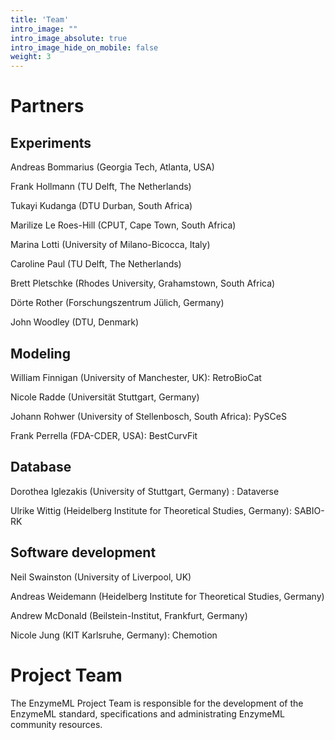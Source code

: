 ```yaml
---
title: 'Team'
intro_image: ""
intro_image_absolute: true
intro_image_hide_on_mobile: false
weight: 3
---
```


# Partners
 
## Experiments

Andreas Bommarius (Georgia Tech, Atlanta, USA)

Frank Hollmann (TU Delft, The Netherlands)

Tukayi Kudanga (DTU Durban, South Africa)

Marilize Le Roes-Hill (CPUT, Cape Town, South Africa)

Marina Lotti (University of Milano-Bicocca, Italy)

Caroline Paul (TU Delft, The Netherlands)

Brett Pletschke (Rhodes University, Grahamstown, South Africa)

Dörte Rother (Forschungszentrum Jülich, Germany)

John Woodley (DTU, Denmark)

## Modeling

William Finnigan (University of Manchester, UK): RetroBioCat

Nicole Radde (Universität Stuttgart, Germany)

Johann Rohwer (University of Stellenbosch, South Africa): PySCeS

Frank Perrella (FDA-CDER, USA): BestCurvFit


## Database
     
Dorothea Iglezakis (University of Stuttgart, Germany) : Dataverse   

Ulrike Wittig (Heidelberg Institute for Theoretical Studies, Germany): SABIO-RK


## Software development

Neil Swainston (University of Liverpool, UK)

Andreas Weidemann (Heidelberg Institute for Theoretical Studies, Germany)

Andrew McDonald (Beilstein-Institut, Frankfurt, Germany)

Nicole Jung (KIT Karlsruhe, Germany): Chemotion


# Project Team

The EnzymeML Project Team is responsible for the development of the EnzymeML standard, specifications and administrating EnzymeML community resources.
